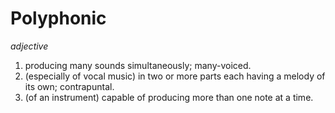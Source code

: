 # Polyphonic

*adjective*
1. producing many sounds simultaneously; many-voiced.
2. (especially of vocal music) in two or more parts each having a melody of its own; contrapuntal.
3. (of an instrument) capable of producing more than one note at a time.
